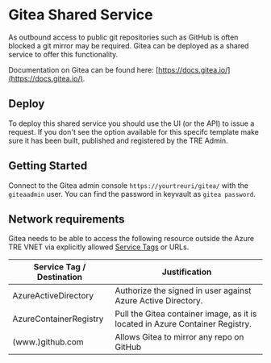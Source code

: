 # Gitea Shared Service

As outbound access to public git repositories such as GitHub is often blocked a git mirror may be required. Gitea can be deployed as a shared service to offer this functionality.

Documentation on Gitea can be found here: [https://docs.gitea.io/](https://docs.gitea.io/).

## Deploy

To deploy this shared service you should use the UI (or the API) to issue a request. If you don't see the option available for this specifc template make sure it has been built, published and registered by the TRE Admin.

## Getting Started

Connect to the Gitea admin console `https://yourtreuri/gitea/` with the `giteaadmin` user. You can find the password in keyvault as `gitea password`.

## Network requirements

Gitea needs to be able to access the following resource outside the Azure TRE VNET via explicitly allowed [Service Tags](https://docs.microsoft.com/en-us/azure/virtual-network/service-tags-overview) or URLs.

| Service Tag / Destination | Justification |
| --- | --- |
| AzureActiveDirectory | Authorize the signed in user against Azure Active Directory. |
| AzureContainerRegistry | Pull the Gitea container image, as it is located in Azure Container Registry.  |
| (www.)github.com | Allows Gitea to mirror any repo on GitHub |
